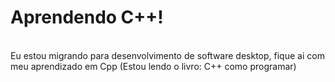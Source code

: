 # Aprendendo C++! 
<br>
Eu estou migrando para desenvolvimento de software desktop, fique ai com meu aprendizado em Cpp 
(Estou lendo o livro: C++ como programar)
